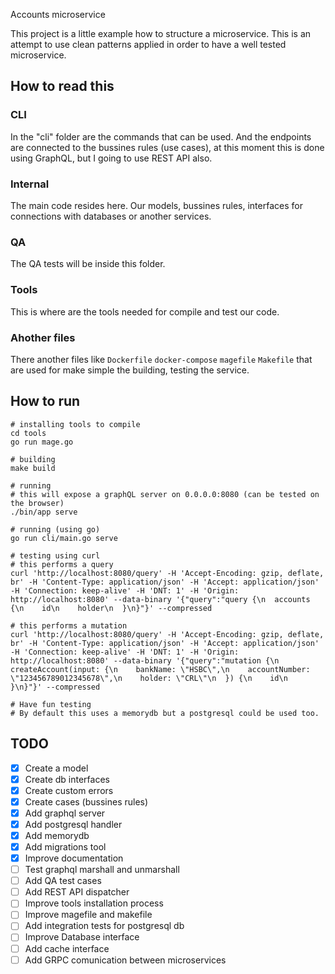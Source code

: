 Accounts microservice

This project is a little example how to structure a microservice. This is an attempt to use clean patterns applied in order to have a well tested microservice. 

## How to read this

### CLI
In the "cli" folder are the commands that can be used. And the endpoints are connected to the bussines rules (use cases), at this moment this is done using GraphQL, but I going to use REST API also. 

### Internal
The main code resides here. Our models, bussines rules, interfaces for connections with databases or another services.  

### QA
The QA tests will be inside this folder.

### Tools
This is where are the tools needed for compile and test our code.

### Ahother files
There another files like `Dockerfile` `docker-compose` `magefile` `Makefile` that are used for make simple the building, testing the service.

## How to run
```
# installing tools to compile
cd tools
go run mage.go

# building
make build

# running
# this will expose a graphQL server on 0.0.0.0:8080 (can be tested on the browser)
./bin/app serve

# running (using go)
go run cli/main.go serve

# testing using curl
# this performs a query
curl 'http://localhost:8080/query' -H 'Accept-Encoding: gzip, deflate, br' -H 'Content-Type: application/json' -H 'Accept: application/json' -H 'Connection: keep-alive' -H 'DNT: 1' -H 'Origin: http://localhost:8080' --data-binary '{"query":"query {\n  accounts {\n    id\n    holder\n  }\n}"}' --compressed

# this performs a mutation
curl 'http://localhost:8080/query' -H 'Accept-Encoding: gzip, deflate, br' -H 'Content-Type: application/json' -H 'Accept: application/json' -H 'Connection: keep-alive' -H 'DNT: 1' -H 'Origin: http://localhost:8080' --data-binary '{"query":"mutation {\n  createAccount(input: {\n    bankName: \"HSBC\",\n    accountNumber: \"123456789012345678\",\n    holder: \"CRL\"\n  }) {\n    id\n  }\n}"}' --compressed

# Have fun testing
# By default this uses a memorydb but a postgresql could be used too.

```


## TODO
* [x] Create a model
* [x] Create db interfaces
* [x] Create custom errors
* [x] Create cases (bussines rules)
* [x] Add graphql server
* [x] Add postgresql handler
* [x] Add memorydb 
* [x] Add migrations tool
* [x] Improve documentation
* [ ] Test graphql marshall and unmarshall
* [ ] Add QA test cases
* [ ] Add REST API dispatcher
* [ ] Improve tools installation process
* [ ] Improve magefile and makefile
* [ ] Add integration tests for postgresql db
* [ ] Improve Database interface
* [ ] Add cache interface
* [ ] Add GRPC comunication between microservices